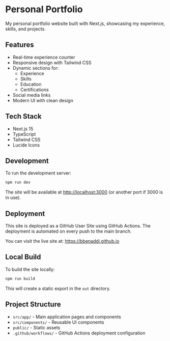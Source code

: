 # Personal Portfolio

My personal portfolio website built with Next.js, showcasing my experience, skills, and projects.

## Features

- Real-time experience counter
- Responsive design with Tailwind CSS
- Dynamic sections for:
  - Experience
  - Skills
  - Education
  - Certifications
- Social media links
- Modern UI with clean design

## Tech Stack

- Next.js 15
- TypeScript
- Tailwind CSS
- Lucide Icons

## Development

To run the development server:

```bash
npm run dev
```

The site will be available at [http://localhost:3000](http://localhost:3000) (or another port if 3000 is in use).

## Deployment

This site is deployed as a GitHub User Site using GitHub Actions. The deployment is automated on every push to the main branch.

You can visit the live site at: https://bbenaddi.github.io

## Local Build

To build the site locally:

```bash
npm run build
```

This will create a static export in the `out` directory.

## Project Structure

- `src/app/` - Main application pages and components
- `src/components/` - Reusable UI components
- `public/` - Static assets
- `.github/workflows/` - GitHub Actions deployment configuration
